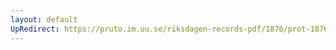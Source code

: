 ```yaml
---
layout: default
UpRedirect: https://pruto.im.uu.se/riksdagen-records-pdf/1876/prot-1876--ak--053/prot-1876--ak--053_047.pdf
---
```

